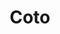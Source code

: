 ---
title: "Coto"
url: /ciudad-autonoma-de-buenos-aires/coto-avenida-asamblea/
shop: supermercado
---